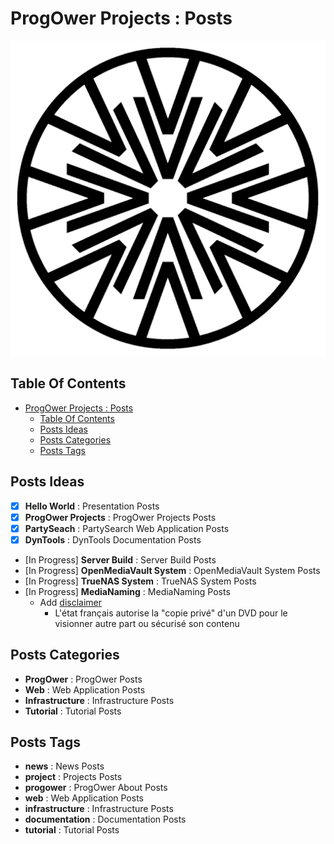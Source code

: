 # ProgOwer Projects : Posts

![Icon](../icon.png)

## Table Of Contents

- [ProgOwer Projects : Posts](#progower-projects--posts)
  - [Table Of Contents](#table-of-contents)
  - [Posts Ideas](#posts-ideas)
  - [Posts Categories](#posts-categories)
  - [Posts Tags](#posts-tags)

## Posts Ideas

- [X] **Hello World** : Presentation Posts
- [X] **ProgOwer Projects** : ProgOwer Projects Posts
- [X] **PartySeach** : PartySearch Web Application Posts
- [X] **DynTools** : DynTools Documentation Posts
- [In Progress] **Server Build** : Server Build Posts
- [In Progress] **OpenMediaVault System** : OpenMediaVault System Posts
- [In Progress] **TrueNAS System** : TrueNAS System Posts
- [In Progress] **MediaNaming** : MediaNaming Posts
  - Add [disclaimer](https://www.service-public.fr/particuliers/vosdroits/F32108)
    - L'état français autorise la "copie privé" d'un DVD pour le visionner autre part ou sécurisé son contenu

## Posts Categories

- **ProgOwer** : ProgOwer Posts
- **Web** : Web Application Posts
- **Infrastructure** : Infrastructure Posts
- **Tutorial** : Tutorial Posts

## Posts Tags

- **news** : News Posts
- **project** : Projects Posts
- **progower** : ProgOwer About Posts
- **web** : Web Application Posts
- **infrastructure** : Infrastructure Posts
- **documentation** : Documentation Posts
- **tutorial** : Tutorial Posts
